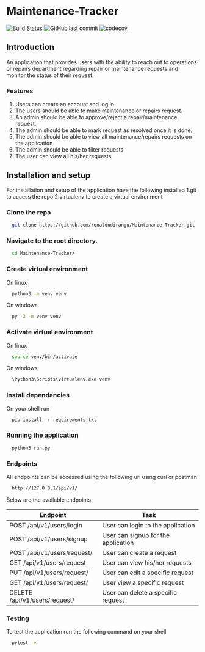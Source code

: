 # Maintenance-Tracker
[![Build Status](https://travis-ci.org/ronaldndirangu/Maintenance-Tracker.svg?branch=develop)](https://travis-ci.org/ronaldndirangu/Maintenance-Tracker)
![GitHub last commit](https://img.shields.io/github/last-commit/google/skia.svg)
[![codecov](https://codecov.io/gh/ronaldndirangu/Maintenance-Tracker/branch/develop/graph/badge.svg)](https://codecov.io/gh/ronaldndirangu/Maintenance-Tracker)


## Introduction
An application that provides users with the ability to reach out to operations or repairs department regarding repair or maintenance requests and monitor the status of their request.
### Features
1. Users can create an account and log in.
1. The users should be able to make maintenance or repairs request.
1. An admin should be able to approve/reject a repair/maintenance request.
1. The admin should be able to mark request as resolved once it is done.
1. The admin should be able to view all maintenance/repairs requests on the application
1. The admin should be able to filter requests
1. The user can view all his/her requests
## Installation and setup
For installation and setup of the application have the following installed
1.git to access the repo
2.virtualenv to create a virtual environment
### Clone the repo
```bash
  git clone https://github.com/ronaldndirangu/Maintenance-Tracker.git
```
### Navigate to the root directory.
```bash
  cd Maintenance-Tracker/
```
### Create virtual environment
On linux
```bash
  python3 -m venv venv
```
On windows
```bash
  py -3 -m venv venv
```
### Activate virtual environment
On linux
```bash
  source venv/bin/activate
```
On windows
```bash
  \Python3\Scripts\virtualenv.exe venv
```
### Install dependancies
On your shell run
```bash
  pip install -r requirements.txt
```
### Running the application
```bash
  python3 run.py
```
### Endpoints
All endpoints can be accessed using the following url using curl or postman
```bash
  http://127.0.0.1/api/v1/
```
Below are the available endpoints

Endpoint | Task
------------ | -------------
POST /api/v1/users/login | User can login to the application
POST /api/v1/users/signup | User can signup for the application
POST /api/v1/users/request/ | User can create a request
GET /api/v1/users/request | User can view his/her requests
PUT /api/v1/users/request/<requestid> | User can edit a specific request
GET /api/v1/users/request/<requestid> | User view a specific request
DELETE /api/v1/users/request/<requestid> | User can delete a specific request
  
### Testing
To test the application run the following command on your shell
```bash
  pytest -v
```


